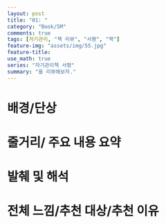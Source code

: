 ```yaml
---
layout: post
title: "01: "
category: "Book/SM"
comments: true
tags: [자기관리, "책 리뷰", "서평", "책"]
feature-img: "assets/img/55.jpg"
feature-title:
use_math: true
series: "자기관리책 서평"
summary: "을 리뷰해보자."
---
```


# 배경/단상

# 줄거리/ 주요 내용 요약

# 발췌 및 해석

# 전체 느낌/추천 대상/추천 이유

